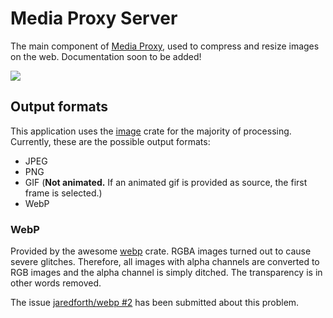 # Media Proxy Server

The main component of [Media Proxy](https://github.com/ThePicoNerd/mediaproxy), used to compress and resize images on the web. Documentation soon to be added!

![](https://github.com/ThePicoNerd/mediaproxy-server/workflows/Master%20Release/badge.svg)

## Output formats

This application uses the [image](https://github.com/image-rs/image) crate for the majority of processing. Currently, these are the possible output formats:

- JPEG
- PNG
- GIF (**Not animated.** If an animated gif is provided as source, the first frame is selected.)
- WebP

### WebP

Provided by the awesome [webp](https://github.com/jaredforth/webp) crate. RGBA images turned out to cause severe glitches. Therefore, all images with alpha channels are converted to RGB images and the alpha channel is simply ditched. The transparency is in other words removed.

The issue [jaredforth/webp #2](https://github.com/jaredforth/webp/issues/2) has been submitted about this problem.
